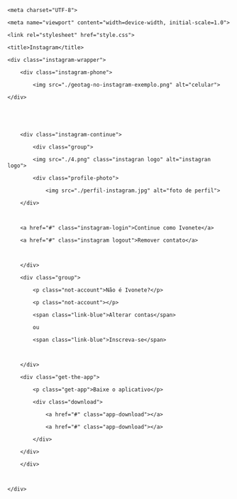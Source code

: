 <!DOCTYPE html>

<html lang="pt-br">

<head>

    <meta charset="UTF-8">

    <meta name="viewport" content="width=device-width, initial-scale=1.0"> 

    <link rel="stylesheet" href="style.css">

    <title>Instagram</title>

</head>

<body>

    <div class="instagram-wrapper">

        <div class="instagram-phone">

            <img src="./geotag-no-instagram-exemplo.png" alt="celular">

    </div>





        <div class="instagram-continue">

            <div class="group">

            <img src="./4.png" class="instagran logo" alt="instagran logo"> 

            <div class="profile-photo">

                <img src="./perfil-instagram.jpg" alt="foto de perfil">

        </div>

           

        <a href="#" class="instagram-login">Continue como Ivonete</a>

        <a href="#" class="instagram logout">Remover contato</a>

            

        </div>

        <div class="group">

            <p class="not-account">Não é Ivonete?</p>

            <p class="not-account"></p>

            <span class="link-blue">Alterar contas</span>

            ou

            <span class="link-blue">Inscreva-se</span> 

          

        </div>

        <div class="get-the-app">

            <p class="get-app">Baixe o aplicativo</p>

            <div class="download">

                <a href="#" class="app-download"></a>

                <a href="#" class="app-download"></a>

            </div>

        </div>

        </div>

    

    </div>

</body>

</html>
